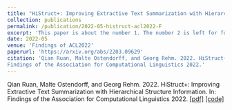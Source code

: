 ```yaml
---
title: "HiStruct+: Improving Extractive Text Summarization with Hierarchical Structure Information"
collection: publications
permalink: /publication/2022-05-histruct-acl2022-F
excerpt: 'This paper is about the number 1. The number 2 is left for future work.'
date: 2022-05
venue: 'Findings of ACL2022'
paperurl: 'https://arxiv.org/abs/2203.09629'
citation: 'Qian Ruan, Malte Ostendorff, and Georg Rehm. 2022. HiStruct+: Improving Extractive Text Summarization with Hierarchical Structure Information. In:
Findings of the Association for Computational Linguistics 2022.'
---
```


Qian Ruan, Malte Ostendorff, and Georg Rehm. 2022. HiStruct+: Improving Extractive Text Summarization with Hierarchical Structure Information. In:
Findings of the Association for Computational Linguistics 2022.
[[pdf]](https://arxiv.org/pdf/2203.09629.pdf)
[[code]](https://github.com/QianRuan/histruct)



